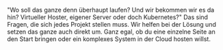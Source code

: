  "Wo soll das ganze denn überhaupt laufen? Und wir bekommen wir es da hin? Virtueller Hoster, eigener Server oder doch Kubernetes?" Das sind Fragen, die sich jedes Projekt stellen muss. Wir helfen bei der Lösung und setzen das ganze auch direkt um. Ganz egal, ob du eine einzelne Seite an den Start bringen oder ein komplexes System in der Cloud hosten willst.
